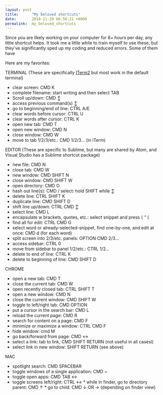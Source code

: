 ```yaml
---
layout: post
title:      "My beloved shortcuts"
date:       2018-11-29 00:56:21 +0000
permalink:  my_beloved_shortcuts
---
```



Since you are likely working on your computer for 8+ hours per day, any little shortcut helps. It took me a little while to train myself to use these, but they’ve significantly sped up my coding and reduced errors. Some of them have 

Here are my favorites:


TERMINAL 
(These are specifically [ITerm2](https://www.iterm2.com/downloads.html ) but most work in the default terminal)

* clear screen: CMD K                                                                                                                                                                                       
* complete filename: start writing and then select TAB                                                                                                                         
* Scroll up/down:  CMD ↕                                                                                                                                                                                    
* access previous command(s) ↕
* go to beginning/end of line: CTRL A/E                                                                                                                                                      
* clear words before cursor: CTRL U                                                                                                                                                            
* clear words after cursor: CTRL K                                                                                                                                                                 
* open new tab: CMD T                                                                                                                                                                                        
* open new window: CMD N                                                                                                                                                                           
* close window: CMD W                                                                                                                                                                                    
* move to tab 1/2/3/etc.: CMD 1/2/3... (in iTerm)



EDITOR
(These are specific to Sublime, but many are shared by Atom, and Visual Studio has a Sublime shortcut package)

* new file: CMD N	                                                                                                                                                                        
* close tab: CMD W                                                                                                                                                                          
* new window: CMD SHIFT N                                                                                                                                                        
* close window: CMD SHIFT W                                                                                                                                                           
* open directory: CMD O                                                                                                                                                                      
* hash out line(s): CMD /                                                                                                                                                                                                    select:  hold SHIFT while ↕                                                                                                                                                           
* delete line: CTRL SHIFT K                                                                                                                                                                   
* duplicate line: CMD SHIFT D                                                                                                                                                       
* shift line up/down:  CTRL CMD ↕                                                                                                                                                    
* select line: CMD L                                                                                                                                                                             
* encapsulate w brackets, quotes, etc.:  select snippet  and press  { “ (                                                                                  
* find all for edit: CTRL CMD G                                                                                                                                                            
* select word or already-selected-snippet, find one-by-one, and edit at once: CMD d (for each word)                 
* split screen into 2/3/etc. panels: OPTION CMD 2/3…                                                                                                               
* access sidebar: CTRL 0                                                                                                                                                                     
* move from sidebar to panel 1/2/etc.: CTRL 1/2…                                                                                                                           
* delete to end of line: CTRL K                                                                                                                                                              
* delete to beginning of line: CMD SHIFT D                                                                                                                                       



CHROME

* open a new tab: CMD T                                                                                                                                                                        
* close the current tab: CMD W                                                                                                                                                  
* open recently closed tab: CTRL SHIFT T                                                                                                                               
* open a new window: CMD N                                                                                                                                                         
* close the current window: CMD SHIFT W                                                                                                                                
* toggle to left/right tab: CMD OPTION                                                                                                                                     
* put a cursor in the search bar: CMD L                                                                                                                                        
* reload the current page: CMD R                                                                                                                                               
* search for content on a page: CMD F                                                                                                                                        
* minimize or maximize a window: CTRL CMD F                                                                                                                                               
* hide window: cmd M                                                                                                                                                                           
* go back/forward from page: CMD ↔                                                                                                                                                                 
* select a link: tab to link, CMD SHIFT RETURN (not useful in all casesl)                                                                                                     
* select link in new window: SHIFT RETURN (see above)                                                                                                                                                                                                                             



MAC

* spotlight search: CMD SPACEBAR                                                                                                                                                   
* toggle windows of a single application: CMD ~                                                                                                                          
* toggle open apps: CMD TAB ↔                                                                                                                                                         
* toggle screens left/right: CTRL ↔                                                                                                                                                                            * while in finder, go to directory parent: CMD ↑                                                                                                                                                      * go to child: CMD ↓ OR → (depending on finder view)                                                                                                                   




